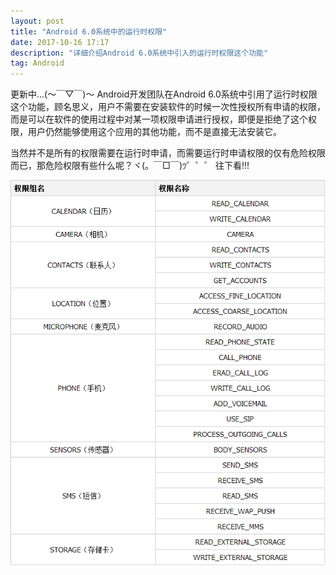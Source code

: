 ```yaml
---
layout: post
title: "Android 6.0系统中的运行时权限"
date: 2017-10-16 17:17
description: "详细介绍Android 6.0系统中引入的运行时权限这个功能"
tag: Android
---
```


更新中...(～￣▽￣)～
Android开发团队在Android 6.0系统中引用了运行时权限这个功能，顾名思义，用户不需要在安装软件的时候一次性授权所有申请的权限，而是可以在软件的使用过程中对某一项权限申请进行授权，即便是拒绝了这个权限，用户仍然能够使用这个应用的其他功能，而不是直接无法安装它。

当然并不是所有的权限需要在运行时申请，而需要运行时申请权限的仅有危险权限而已，那危险权限有些什么呢？ヾ(。￣□￣)ﾂ゜゜゜ 往下看!!!
<div align="left">
  <img src = "/images/image/permissionList.png" />
</div>
